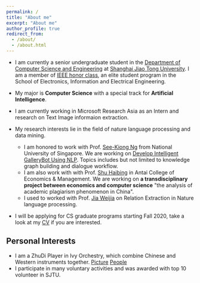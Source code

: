 ```yaml
---
permalink: /
title: "About me"
excerpt: "About me"
author_profile: true
redirect_from: 
  - /about/
  - /about.html
---
```


* I am currently a senior undergraduate student in the [Department of Computer Science and Engineering](http://www.cs.sjtu.edu.cn/index.aspx) at [Shanghai Jiao Tong University](https://www.sjtu.edu.cn/). I am a member of [IEEE honor class](http://english.seiee.sjtu.edu.cn/english/info/8338.htm), an elite student program in the School of Electronics, Information and Electrical Engineering.

* My major is **Computer Science** with a special track for **Artificial Intelligence**. 

* I am currently working in Microsoft Research Asia as an Intern and research on Text Image informaion extraction.

* My research interests lie in the field of nature language processing and data mining.

  - I am honored to work with Prof. [See-Kiong Ng](https://www.comp.nus.edu.sg/~ngsk/) from National University of Singapore. We are working on [Develop Intelligent GalleryBot Using NLP](https://sdsc.sg/?p=1282). Topics includes but not limited to knowledge graph building and dialogue workflow.
  * I am also work with with Prof. [Shu Haibing](http://www.acem.sjtu.edu.cn/faculty/shuhaibing.html) in Antai College of Economics & Management. We are working on **a transdisciplinary project between economics and computer science** "the analysis of academic plagiarism phenomenon in China".
  * I used to worked with Prof. [Jia Weijia](https://www.fst.um.edu.mo/en/staff/jiawj.html) on Relation Extraction in Nature language processing. 

* I will be applying for CS graduate programs starting Fall 2020, take a look at my [CV](https://caiyufan-sjtu.github.io/files/CV_cyf.pdf) if you are interested.

## Personal Interests
- I am a ZhuDi Player in Ivy Orchestry, which combine Chinese and Western instruments together. [Picture](https://caiyufan-sjtu.github.io/files/music.jpg) [People](https://caiyufan-sjtu.github.io/files/orchestra.jpg)
- I participate in many voluntary activities and was awarded with top 10 volunteer in SJTU.
